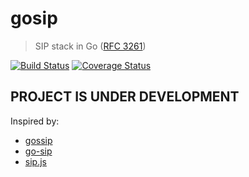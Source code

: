 # gosip

> SIP stack in Go ([RFC 3261](https://tools.ietf.org/html/rfc3261))

[![Build Status](https://travis-ci.org/ghettovoice/gosip.svg?branch=master)](https://travis-ci.org/ghettovoice/gosip)
[![Coverage Status](https://coveralls.io/repos/github/ghettovoice/gosip/badge.svg?branch=master)](https://coveralls.io/github/ghettovoice/gosip?branch=master)

## PROJECT IS UNDER DEVELOPMENT

Inspired by:
- [gossip](https://github.com/StefanKopieczek/gossip)
- [go-sip](https://github.com/1lann/go-sip)
- [sip.js](https://github.com/kirm/sip.js)
